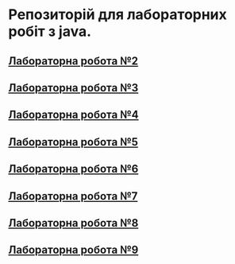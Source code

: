 # Репозиторій для лабораторних робіт з java.
## [Лабораторна робота №2](src/main/java/com/bondarenko/universityAssigment/lab2/README.md)
## [Лабораторна робота №3](src/main/java/com/bondarenko/universityAssigment/lab3/README.md)
## [Лабораторна робота №4](src/main/java/com/bondarenko/universityAssigment/lab4/README.md)
## [Лабораторна робота №5](src/main/java/com/bondarenko/universityAssigment/lab5/README.md)
## [Лабораторна робота №6](src/main/java/com/bondarenko/universityAssigment/lab6/README.md)
## [Лабораторна робота №7](src/main/java/com/bondarenko/universityAssigment/lab7/README.md)
## [Лабораторна робота №8](src/main/java/com/bondarenko/universityAssigment/lab8/README.md)
## [Лабораторна робота №9](src/main/java/com/bondarenko/universityAssigment/lab9/README.md)